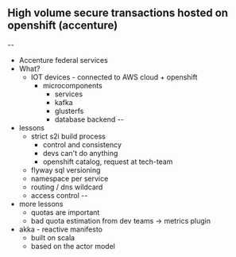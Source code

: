 ## High volume secure transactions hosted on openshift (accenture)
--
* Accenture federal services
* What?
  * IOT devices - connected to AWS cloud + openshift
    * microcomponents
      * services
      * kafka
      * glusterfs
      * database backend
--
* lessons
  * strict s2i build process
    * control and consistency
    * devs can't do anything
    * openshift catalog, request at tech-team
  * flyway sql versioning
  * namespace per service
  * routing / dns wildcard
  * access control
--
* more lessons
  * quotas are important
  * bad quota estimation from dev teams -> metrics plugin
* akka - reactive manifesto
  * built on scala
  * based on the actor model
